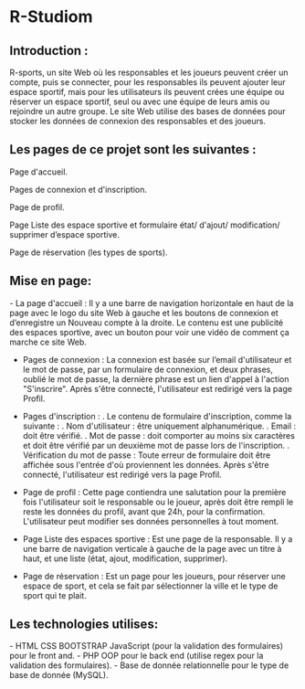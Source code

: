 <h1>R-Studiom</h1>

<h2>Introduction :</h2>

<p><span>R-sports</span>, un site Web où les responsables et les joueurs peuvent créer un compte, puis se connecter, pour les responsables ils peuvent ajouter leur espace sportif, mais pour les utilisateurs ils peuvent crées une équipe ou réserver un espace sportif, seul ou avec une équipe de leurs amis ou rejoindre un autre groupe.
Le site Web utilise des bases de données pour stocker les données de connexion des responsables et des joueurs.</p>

<h2>Les pages de ce projet sont les suivantes :</h2>
<p>Page d'accueil.</p>
<p>Pages de connexion et d'inscription.</p>
<p>Page de profil.</p>
<p>Page Liste des espace sportive et formulaire état/ d'ajout/ modification/ supprimer d’espace sportive.</p>
<p>Page de réservation (les types de sports).</p>

<h2>Mise en page:</h2>
-	La page d'accueil :
Il y a une barre de navigation horizontale en haut de la page avec le logo du site Web à gauche et les boutons de connexion et d’enregistre un Nouveau compte à la droite. Le contenu est une publicité des espaces sportive, avec un bouton pour voir une vidéo de comment ça marche ce site Web.

-	Pages de connexion :
La connexion est basée sur l’email d'utilisateur et le mot de passe, par un formulaire de connexion, et deux phrases, oublié le mot de passe, la dernière phrase est un lien d'appel à l'action "S'inscrire".
Après s'être connecté, l'utilisateur est redirigé vers la page Profil.

-	Pages d'inscription :
.	Le contenu de formulaire d'inscription, comme la suivante :
.	Nom d'utilisateur : être uniquement alphanumérique.
.	Email : doit être vérifié.
.	Mot de passe : doit comporter au moins six caractères et doit être vérifié par un deuxième mot de passe lors de l'inscription.
.	Vérification du mot de passe :
    Toute erreur de formulaire doit être affichée sous l'entrée d'où proviennent les données.
    Après s'être connecté, l'utilisateur est redirigé vers la page Profil.

-	Page de profil : 
Cette page contiendra une salutation pour la première fois l'utilisateur soit le responsable ou le joueur, après doit être rempli le reste les données du profil, avant que 24h, pour la confirmation.
L'utilisateur peut modifier ses données personnelles à tout moment.

-	Page Liste des espaces sportive :
Est une page de la responsable. Il y a une barre de navigation verticale à gauche de la page avec un titre à haut, et une liste (état, ajout, modification, supprimer).

-	Page de réservation : 
Est un page pour les joueurs, pour réserver une espace de sport, et cela se fait par sélectionner la ville et le type de sport qui te plait.

<h2>Les technologies utilises:</h2>
- HTML CSS BOOTSTRAP JavaScript (pour la validation des formulaires) pour le front and.
- PHP OOP pour le back end (utilise regex pour la validation des formulaires).
- Base de donnée relationnelle pour le type de base de donnée (MySQL).
